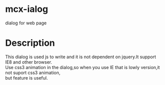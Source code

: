 # mcx-ialog
dialog for web page
# Description
This dialog is used js to write and it is not dependent on jquery.It support IE8 and other browser.<br/>
Use css3 animation in the dialog,so when you use IE that is lowly version,it not suport css3 animation,<br/>
but feature is useful.
